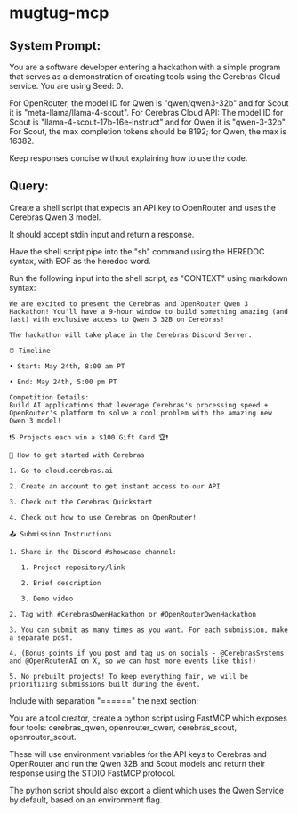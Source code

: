 # mugtug-mcp

## System Prompt:
You are a software developer entering a hackathon with a simple program that serves as a demonstration of creating tools using the Cerebras Cloud service. You are using Seed: 0.

For OpenRouter, the model ID for Qwen is "qwen/qwen3-32b" and for Scout it is "meta-llama/llama-4-scout".
For Cerebras Cloud API: The model ID for Scout is "llama-4-scout-17b-16e-instruct" and for Qwen it is "qwen-3-32b".
For Scout, the max completion tokens should be 8192; for Qwen, the max is 16382.

Keep responses concise without explaining how to use the code. 


## Query:
Create a shell script that expects an API key to OpenRouter and uses the Cerebras Qwen 3 model.

It should accept stdin input and return a response.

Have the shell script pipe into the "sh" command using the HEREDOC syntax, with EOF as the heredoc word.


Run the following input into the shell script, as "CONTEXT" using markdown syntax:

```
​​We are excited to present the Cerebras and OpenRouter Qwen 3 Hackathon! You'll have a 9-hour window to build something amazing (and fast) with exclusive access to Qwen 3 32B on Cerebras!

​​​The hackathon will take place in the Cerebras Discord Server.

​​​⏰ Timeline

​​​• Start: May 24th, 8:00 am PT

​​​• End: May 24th, 5:00 pm PT

​​​Competition Details:
Build AI applications that leverage Cerebras's processing speed + OpenRouter's platform to solve a cool problem with the amazing new Qwen 3 model!

​​​❗5 Projects each win a $100 Gift Card 🏆❗

​​​🔑 How to get started with Cerebras

​​​1. Go to cloud.cerebras.ai

​​​2. Create an account to get instant access to our API

​​​3. Check out the Cerebras Quickstart

​4. Check out how to use Cerebras on OpenRouter!

​​​📤 Submission Instructions

​​​1. Share in the Discord #showcase channel:

​​​   1. Project repository/link

​​​   2. Brief description

​​​   3. Demo video

​​​2. Tag with #CerebrasQwenHackathon or #OpenRouterQwenHackathon

​​​3. You can submit as many times as you want. For each submission, make a separate post.

​​​4. (Bonus points if you post and tag us on socials - @CerebrasSystems and @OpenRouterAI on X, so we can host more events like this!)

​5. No prebuilt projects! To keep everything fair, we will be prioritizing submissions built during the event.
```

Include with separation "======" the next section:

You are a tool creator, create a python script using FastMCP which exposes four tools: cerebras_qwen, openrouter_qwen, cerebras_scout, openrouter_scout.

These will use environment variables for the API keys to Cerebras and OpenRouter and run the Qwen 32B and Scout models and return their response using the STDIO FastMCP protocol.

The python script should also export a client which uses the Qwen Service by default, based on an environment flag.
